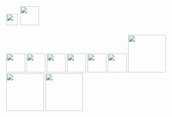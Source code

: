 # <img src="https://media.giphy.com/media/hvRJCLFzcasrR4ia7z/giphy.gif" width="30px"> <img src="https://media.giphy.com/media/3ohhwMDyS6rv3sB8yI/giphy.gif" width="50px">

<img src="https://media.giphy.com/media/12oufCB0MyZ1Go/giphy.gif" width="50">
<img src="https://media.giphy.com/media/XreQmk7ETCak0/giphy.gif" width="50">
<img src="https://media.giphy.com/media/WUlplcMpOCEmTGBtBW/giphy.gif" width="50">
<img src="https://media.giphy.com/media/kH1DBkPNyZPOk0BxrM/giphy.gif" width="50">
<img src="https://media.giphy.com/media/LmNwrBhejkK9EFP504/giphy.gif" width="50">
<img src="https://media.giphy.com/media/M9gbBd9nbDrOTu1Mqx/giphy.gif" width="50">

<img src="https://media.giphy.com/media/l378BzHA5FwWFXVSg/giphy.gif" width="100">
<img src="https://media.giphy.com/media/3o7aCTfyhYawdOXcFW/giphy.gif" width="100">
<img src="https://media.giphy.com/media/iIqmM5tTjmpOB9mpbn/giphy.gif" width="100">